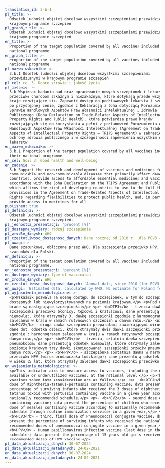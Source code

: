 ```yaml
---
translation_id: 3-b-1
pl_title: >-
  Odsetek ludności objętej docelowo wszystkimi szczepieniami przewidzianymi w
  krajowym programie szczepień
pl_graph_title: >-
  Odsetek ludności objętej docelowo wszystkimi szczepieniami przewidzianymi w
  krajowym programie szczepień
en_title: >-
  Proportion of the target population covered by all vaccines included in their
  national programme
en_graph_title: >-
  Proportion of the target population covered by all vaccines included in their
  national programme
pl_nazwa_wskaznika: >-
  3.b.1 Odsetek ludności objętej docelowo wszystkimi szczepieniami
  przewidzianymi w krajowym programie szczepień
pl_cel: cel 3. Dobre zdrowie i jakość życia
pl_zadanie: >-
  3.b Wspierać badania nad oraz opracowanie nowych szczepionek i lekarstw
  przeciwko chorobom zakaźnym i niezakaźnym, które dotykają przede wszystkim
  kraje rozwijające się. Zapewnić dostęp do podstawowych lekarstw i szczepionek
  po przystępnej cenie, zgodnie z Deklaracją z Doha dotyczącą Porozumienia w
  Sprawie Handlowych Aspektów Praw Własności Intelektualnej i Zdrowia
  Publicznego (Doha Declaration on Trade-Related Aspects of Intellectual
  Property Rights and Public Health), które potwierdza prawo krajów
  rozwijających się do korzystania w pełni z postanowień Porozumienia w Sprawie
  Handlowych Aspektów Praw Własności Intelektualnej (Agreement on Trade–Related
  Aspects of Intellectual Property Rights – TRIPS Agreement) w zakresie swobody
  ochrony zdrowia publicznego i w szczególności zapewnienia wszystkim dostępu do
  lekarstw.
en_nazwa_wskaznika: >-
  3.b.1 Proportion of the target population covered by all vaccines included in
  their national programme
en_cel: Goal 3. Good health and well-being
en_zadanie: >-
  3.b Support the research and development of vaccines and medicines for the
  communicable and non-communicable diseases that primarily affect developing
  countries, provide access to affordable essential medicines and vaccines, in
  accordance with the Doha Declaration on the TRIPS Agreement and Public Health,
  which affirms the right of developing countries to use to the full the
  provisions in the Agreement on Trade-Related Aspects of Intellectual Property
  Rights regarding flexibilities to protect public health, and, in particular,
  provide access to medicines for all
published: true
pl_definicja: >-
  Odsetek ludności objętej docelowo wszystkimi szczepieniami przewidzianymi w
  krajowym programie szczepień.
pl_jednostka_prezentacji: 'procent [%]'
pl_dostepne_wymiary: rodzaj szczepienia
pl_zrodlo_danych: WHO
pl_czestotliwosc_dostępnosc_danych: Dane roczne; od 2010 r. (dla PCV3 – od 2018 r.).
pl_uwagi: >-
  Dane szacunkowe, obliczone przez WHO. Dla szczepienia przeciwko HPV, brak
  szacunków dla Polski.
en_definicja: >-
  Proportion of the target population covered by all vaccines included in their
  national programme.
en_jednostka_prezentacji: 'percent [%]'
en_dostepne_wymiary: type of vaccinaton
en_zrodlo_danych: WHO
en_czestotliwosc_dostępnosc_danych: 'Annual data, since 2010 (for PCV3 – since 2018)'
en_uwagi: 'Estimated data, calculated by WHO. No estimate for Poland for the HPV vaccine.'
pl_wyjasnienia_metodologiczne: >-
  <p>Wskaźnik pozwala na ocenę dostępu do szczepionek, w tym do szczepionek nowo
  dostępnych lub niewykorzystywanych na poziomie krajowym.</p> <p>Pod uwagę
  brane są następujące szczepionki:</p> <p>· <b>DTP3</b> - trzecia dawka
  szczepionki przeciwko błonicy, tężcowi i krztuścowi; dane prezentują odsetek
  niemowląt, które otrzymały 3. dawkę szczepionki zgodnie z harmonogramem
  zalecanym w kraju w ramach rutynowych szczepień w danym roku,</p> <p>·
  <b>MCV2</b> - druga dawka szczepienia preparatami zawierającymi wirusa odry;
  dane dot. odsetka dzieci, które otrzymały dwie dawki szczepionki przeciw odrze
  zgodnie z harmonogramem zalecanym w kraju w ramach rutynowych szczepień w
  danym roku,</p> <p>· <b>PCV3</b> - trzecia, ostatnia dawka szczepienia przeciw
  pneumokokom; dane prezentują odsetek niemowląt, które otrzymały zalecane na
  poziomie krajowym trzy dawki skoniugowanej szczepionki przeciw pneumokokom w
  danym roku,</p> <p>· <b>HPV</b> - szczepionka (ostatnia dawka w harmonogramie)
  przeciwko HPV (wirus brodawczaka ludzkiego); dane prezentują odsetek dziewcząt
  w wieku 15 lat, które otrzymały zalecane dawki szczepionki przeciwko HPV.</p>
en_wyjasnienia_metodologiczne: >-
  <p>This indicator aims to measure access to vaccines, including the newly
  available or underutilized vaccines, at the national level.</p> <p>The
  vaccines taken into consideration are as follows:</p> <p>· <b>DTP3</b> - third
  dose of Diphtheria-tetanus-pertussis containing vaccine; data present the
  percentage of surviving infants who received the 3 doses of diphtheria and
  tetanus toxoid with pertussis containing vaccine in a given year according to
  nationally recommended schedule;</p> <p>· <b>MCV2</b> - second dose of Measles
  containing vaccine; data present the percentage of children who received two
  dose of measles containing vaccine according to nationally recommended
  schedule through routine immunization services in a given year,</p> <p>·
  <b>PCV3</b> - third, final dose of Pneumococcal conjugate vaccine; data
  present the percentage of surviving infants who received the nationally
  recommended doses of pneumococcal conjugate vaccine in a given year,</p> <p>·
  <b>HPV</b> - Human papillomavirus infection vaccine (last dose in the
  schedule); data present the percentage of 15 years old girls received the
  recommended doses of HPV vaccine.</p>
pl_data_aktualizacji_danych: 30-07-2024
pl_data_aktualizacji_metadanych: 24-02-2021
en_data_aktualizacji_danych: 30-07-2024
en_data_aktualizacji_metadanych: 24-02-2021
---
```


